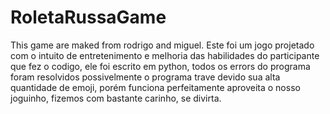# RoletaRussaGame
This game are maked from rodrigo and miguel.
Este foi um jogo projetado com o intuito de entretenimento e melhoria das habilidades do participante que fez o codigo,
ele foi escrito em python,
todos os errors do programa foram resolvidos
possivelmente o programa trave devido sua alta quantidade de emoji, porém funciona perfeitamente
aproveita o nosso joguinho, fizemos com bastante carinho, se divirta.
